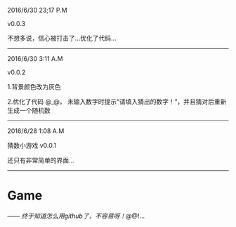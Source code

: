 2016/6/30 23;17 P.M

v0.0.3

不想多说，信心被打击了...优化了代码...

--------------------------------------

2016/6/30 3:11 A.M

v0.0.2

1.背景颜色改为灰色

2.优化了代码 @_@， 未输入数字时提示“请填入猜出的数字！”，并且猜对后重新生成一个随机数

-----------------------------------------------------------------------------------------------------------------------------------------------

2016/6/28 1:08 A.M

猜数小游戏 v0.0.1

还只有非常简单的界面...

----------------------------------------------------------------------------------------------------

# Game

—_—
终于知道怎么用github了，不容易呀！@_@!...
